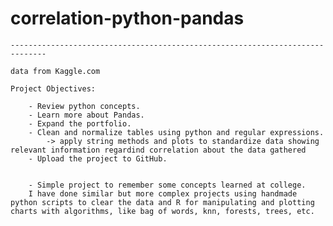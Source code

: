 # correlation-python-pandas

	------------------------------------------------------------------------------
	
	data from Kaggle.com
	
	Project Objectives:

		- Review python concepts.
		- Learn more about Pandas.
		- Expand the portfolio.
		- Clean and normalize tables using python and regular expressions.
			-> apply string methods and plots to standardize data showing relevant information regardind correlation about the data gathered
		- Upload the project to GitHub.
		
		
		- Simple project to remember some concepts learned at college. 
		I have done similar but more complex projects using handmade python scripts to clear the data and R for manipulating and plotting charts with algorithms, like bag of words, knn, forests, trees, etc.
					

	
